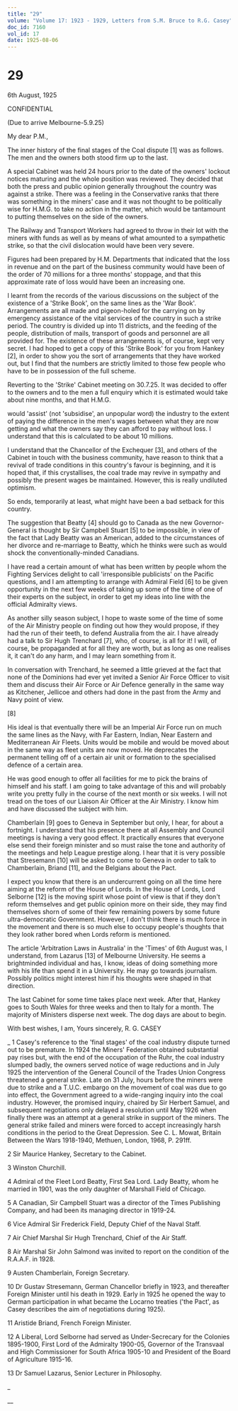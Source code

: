 ```yaml
---
title: "29"
volume: "Volume 17: 1923 - 1929, Letters from S.M. Bruce to R.G. Casey"
doc_id: 7160
vol_id: 17
date: 1925-08-06
---
```


# 29

6th August, 1925

CONFIDENTIAL

(Due to arrive Melbourne-5.9.25)

My dear P.M.,

The inner history of the final stages of the Coal dispute [1] was as follows. The men and the owners both stood firm up to the last.

A special Cabinet was held 24 hours prior to the date of the owners' lockout notices maturing and the whole position was reviewed. They decided that both the press and public opinion generally throughout the country was against a strike. There was a feeling in the Conservative ranks that there was something in the miners' case and it was not thought to be politically wise for H.M.G. to take no action in the matter, which would be tantamount to putting themselves on the side of the owners.

The Railway and Transport Workers had agreed to throw in their lot with the miners with funds as well as by means of what amounted to a sympathetic strike, so that the civil dislocation would have been very severe.

Figures had been prepared by H.M. Departments that indicated that the loss in revenue and on the part of the business community would have been of the order of 70 millions for a three months' stoppage, and that this approximate rate of loss would have been an increasing one.

I learnt from the records of the various discussions on the subject of the existence of a 'Strike Book', on the same lines as the 'War Book'. Arrangements are all made and pigeon-holed for the carrying on by emergency assistance of the vital services of the country in such a strike period. The country is divided up into 11 districts, and the feeding of the people, distribution of mails, transport of goods and personnel are all provided for. The existence of these arrangements is, of course, kept very secret. I had hoped to get a copy of this 'Strike Book' for you from Hankey [2], in order to show you the sort of arrangements that they have worked out, but I find that the numbers are strictly limited to those few people who have to be in possession of the full scheme.

Reverting to the 'Strike' Cabinet meeting on 30.7.25. It was decided to offer to the owners and to the men a full enquiry which it is estimated would take about nine months, and that H.M.G.

would 'assist' (not 'subsidise', an unpopular word) the industry to the extent of paying the difference in the men's wages between what they are now getting and what the owners say they can afford to pay without loss. I understand that this is calculated to be about 10 millions.

I understand that the Chancellor of the Exchequer [3], and others of the Cabinet in touch with the business community, have reason to think that a revival of trade conditions in this country's favour is beginning, and it is hoped that, if this crystallises, the coal trade may revive in sympathy and possibly the present wages be maintained. However, this is really undiluted optimism.

So ends, temporarily at least, what might have been a bad setback for this country.

The suggestion that Beatty [4] should go to Canada as the new Governor-General is thought by Sir Campbell Stuart [5] to be impossible, in view of the fact that Lady Beatty was an American, added to the circumstances of her divorce and re-marriage to Beatty, which he thinks were such as would shock the conventionally-minded Canadians.

I have read a certain amount of what has been written by people whom the Fighting Services delight to call 'irresponsible publicists' on the Pacific questions, and I am attempting to arrange with Admiral Field [6] to be given opportunity in the next few weeks of taking up some of the time of one of their experts on the subject, in order to get my ideas into line with the official Admiralty views.

As another silly season subject, I hope to waste some of the time of some of the Air Ministry people on finding out how they would propose, if they had the run of their teeth, to defend Australia from the air. I have already had a talk to Sir Hugh Trenchard [7], who, of course, is all for it! I will, of course, be propaganded at for all they are worth, but as long as one realises it, it can't do any harm, and I may learn something from it.

In conversation with Trenchard, he seemed a little grieved at the fact that none of the Dominions had ever yet invited a Senior Air Force Officer to visit them and discuss their Air Force or Air Defence generally in the same way as Kitchener, Jellicoe and others had done in the past from the Army and Navy point of view.

[8]

His ideal is that eventually there will be an Imperial Air Force run on much the same lines as the Navy, with Far Eastern, Indian, Near Eastern and Mediterranean Air Fleets. Units would be mobile and would be moved about in the same way as fleet units are now moved. He deprecates the permanent telling off of a certain air unit or formation to the specialised defence of a certain area.

He was good enough to offer all facilities for me to pick the brains of himself and his staff. I am going to take advantage of this and will probably write you pretty fully in the course of the next month or six weeks. I will not tread on the toes of our Liaison Air Officer at the Air Ministry. I know him and have discussed the subject with him.

Chamberlain [9] goes to Geneva in September but only, I hear, for about a fortnight. I understand that his presence there at all Assembly and Council meetings is having a very good effect. It practically ensures that everyone else send their foreign minister and so must raise the tone and authority of the meetings and help League prestige along. I hear that it is very possible that Stresemann [10] will be asked to come to Geneva in order to talk to Chamberlain, Briand [11], and the Belgians about the Pact.

I expect you know that there is an undercurrent going on all the time here aiming at the reform of the House of Lords. In the House of Lords, Lord Selborne [12] is the moving spirit whose point of view is that if they don't reform themselves and get public opinion more on their side, they may find themselves shorn of some of their few remaining powers by some future ultra-democratic Government. However, I don't think there is much force in the movement and there is so much else to occupy people's thoughts that they look rather bored when Lords reform is mentioned.

The article 'Arbitration Laws in Australia' in the 'Times' of 6th August was, I understand, from Lazarus [13] of Melbourne University. He seems a brightminded individual and has, I know, ideas of doing something more with his life than spend it in a University. He may go towards journalism. Possibly politics might interest him if his thoughts were shaped in that direction.

The last Cabinet for some time takes place next week. After that, Hankey goes to South Wales for three weeks and then to Italy for a month. The majority of Ministers disperse next week. The dog days are about to begin.

With best wishes, I am, Yours sincerely, R. G. CASEY 

_ 1 Casey's reference to the 'final stages' of the coal industry dispute turned out to be premature. In 1924 the Miners' Federation obtained substantial pay rises but, with the end of the occupation of the Ruhr, the coal industry slumped badly, the owners served notice of wage reductions and in July 1925 the intervention of the General Council of the Trades Union Congress threatened a general strike. Late on 31 July, hours before the miners were due to strike and a T.U.C. embargo on the movement of coal was due to go into effect, the Government agreed to a wide-ranging inquiry into the coal industry. However, the promised inquiry, chaired by Sir Herbert Samuel, and subsequent negotiations only delayed a resolution until May 1926 when finally there was an attempt at a general strike in support of the miners. The general strike failed and miners were forced to accept increasingly harsh conditions in the period to the Great Depression. See C. L. Mowat, Britain Between the Wars 1918-1940, Methuen, London, 1968, P. 291ff.

2 Sir Maurice Hankey, Secretary to the Cabinet.

3 Winston Churchill.

4 Admiral of the Fleet Lord Beatty, First Sea Lord. Lady Beatty, whom he married in 1901, was the only daughter of Marshall Field of Chicago.

5 A Canadian, Sir Campbell Stuart was a director of the Times Publishing Company, and had been its managing director in 1919-24.

6 Vice Admiral Sir Frederick Field, Deputy Chief of the Naval Staff.

7 Air Chief Marshal Sir Hugh Trenchard, Chief of the Air Staff.

8 Air Marshal Sir John Salmond was invited to report on the condition of the R.A.A.F. in 1928.

9 Austen Chamberlain, Foreign Secretary.

10 Dr Gustav Stresemann, German Chancellor briefly in 1923, and thereafter Foreign Minister until his death in 1929. Early in 1925 he opened the way to German participation in what became the Locarno treaties ('the Pact', as Casey describes the aim of negotiations during 1925).

11 Aristide Briand, French Foreign Minister.

12 A Liberal, Lord Selborne had served as Under-Secrecary for the Colonies 1895-1900, First Lord of the Admiralty 1900-05, Governor of the Transvaal and High Commissioner for South Africa 1905-10 and President of the Board of Agriculture 1915-16.

13 Dr Samuel Lazarus, Senior Lecturer in Philosophy.

_

__
